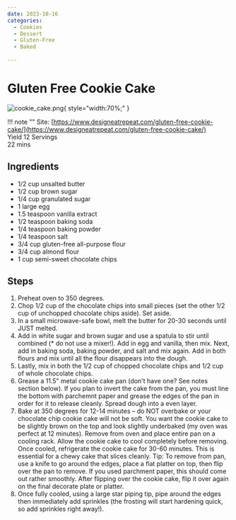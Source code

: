 ```yaml
---
date: 2023-10-16
categories:
  - Cookies
  - Dessert
  - Gluten-Free
  - Baked
  
---
```


# Gluten Free Cookie Cake
![cookie_cake.png](../../images/cookie_cake.png){ style="width:70%;" }

!!! note ""
    Site: [https://www.designeatrepeat.com/gluten-free-cookie-cake/](https://www.designeatrepeat.com/gluten-free-cookie-cake/)  
    Yield 12 Servings  
    22 mins  
    
## Ingredients
* 1/2 cup unsalted butter
* 1/2 cup brown sugar
* 1/4 cup granulated sugar
* 1 large egg
* 1.5 teaspoon vanilla extract
* 1/2 teaspoon baking soda
* 1/4 teaspoon baking powder
* 1/4 teaspoon salt
* 3/4 cup gluten-free all-purpose flour
* 3/4 cup almond flour
* 1 cup semi-sweet chocolate chips


## Steps
1. Preheat oven to 350 degrees.
2. Chop 1/2 cup of the chocolate chips into small pieces (set the other 1/2 cup of unchopped chocolate chips aside). Set aside.
3. In a small microwave-safe bowl, melt the butter for 20-30 seconds until JUST melted. 
4. Add in white sugar and brown sugar and use a spatula to stir until combined (* do not use a mixer!). Add in egg and vanilla, then mix. Next, add in baking soda, baking powder, and salt and mix again. Add in both flours and mix until all the flour disappears into the dough.
5. Lastly, mix in both the 1/2 cup of chopped chocolate chips and 1/2 cup of whole chocolate chips.
6. Grease a 11.5" metal cookie cake pan (don't have one? See notes section below). If you plan to invert the cake from the pan, you must line the bottom with parchemnt paper and grease the edges of the pan in order for it to release cleanly. Spread dough into a even layer.
7. Bake at 350 degrees for 12-14 minutes – do NOT overbake or your chocolate chip cookie cake will not be soft. You want the cookie cake to be slightly brown on the top and look slightly underbaked (my oven was perfect at 12 minutes). Remove from oven and place entire pan on a cooling rack. Allow the cookie cake to cool completely before removing. Once cooled, refrigerate the cookie cake for 30-60 minutes. This is essential for a chewy cake that slices cleanly. Tip: To remove from pan, use a knife to go around the edges, place a flat platter on top, then flip over the pan to remove. If you used parchment paper, this should come out rather smoothly. After flipping over the cookie cake, flip it over again on the final decorate plate or platter.
8. Once fully cooled, using a large star piping tip, pipe around the edges then immediately add sprinkles (the frosting will start hardening quick, so add sprinkles right away!).

